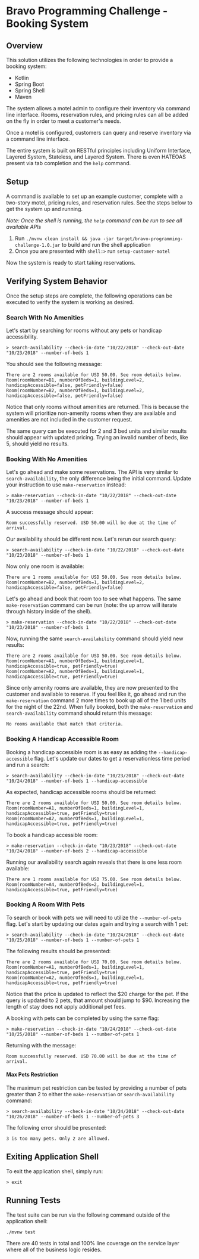 # Bravo Programming Challenge - Booking System

## Overview

This solution utilizes the following technologies in order to provide a booking system:
* Kotlin
* Spring Boot
* Spring Shell
* Maven

The system allows a motel admin to configure their inventory via command line interface. Rooms, reservation rules, and pricing rules can all be added on the fly in order to meet a customer's needs.

Once a motel is configured, customers can query and reserve inventory via a command line interface.

The entire system is built on RESTful principles including Uniform Interface, Layered System, Stateless, and Layered System. There is even HATEOAS present via tab completion and the `help` command.

## Setup

A command is available to set up an example customer, complete with a two-story motel, pricing rules, and reservation rules. See the steps below to get the system up and running.

*Note: Once the shell is running, the `help` command can be run to see all available APIs*

1. Run `./mvnw clean install && java -jar target/bravo-programming-challenge-1.0.jar` to build and run the shell application
2. Once you are presented with `shell:>` run `setup-customer-motel`

Now the system is ready to start taking reservations.

## Verifying System Behavior

Once the setup steps are complete, the following operations can be executed to verify the system is working as desired.

### Search With No Amenities

Let's start by searching for rooms without any pets or handicap accessibility.

    > search-availability --check-in-date "10/22/2018" --check-out-date "10/23/2018" --number-of-beds 1

You should see the following message:

    There are 2 rooms available for USD 50.00. See room details below.
    Room(roomNumber=B1, numberOfBeds=1, buildingLevel=2, handicapAccessible=false, petFriendly=false)
    Room(roomNumber=B2, numberOfBeds=1, buildingLevel=2, handicapAccessible=false, petFriendly=false)

Notice that only rooms without amenities are returned. This is because the system will prioritize non-amenity rooms when they are available and amenities are not included in the customer request.

The same query can be executed for 2 and 3 bed units and similar results should appear with updated pricing. Trying an invalid number of beds, like 5, should yield no results.

### Booking With No Amenities

Let's go ahead and make some reservations. The API is very similar to `search-availability`, the only difference being the initial command. Update your instruction to use `make-reservation` instead:

    > make-reservation --check-in-date "10/22/2018" --check-out-date "10/23/2018" --number-of-beds 1

A success message should appear:

    Room successfully reserved. USD 50.00 will be due at the time of arrival.

Our availability should be different now. Let's rerun our search query:

    > search-availability --check-in-date "10/22/2018" --check-out-date "10/23/2018" --number-of-beds 1

Now only one room is available:

    There are 1 rooms available for USD 50.00. See room details below.
    Room(roomNumber=B2, numberOfBeds=1, buildingLevel=2, handicapAccessible=false, petFriendly=false)

Let's go ahead and book that room too to see what happens. The same `make-reservation` command can be run (note: the up arrow will iterate through history inside of the shell).

    > make-reservation --check-in-date "10/22/2018" --check-out-date "10/23/2018" --number-of-beds 1

Now, running the same `search-availability` command should yield new results:

    There are 2 rooms available for USD 50.00. See room details below.
    Room(roomNumber=A1, numberOfBeds=1, buildingLevel=1, handicapAccessible=true, petFriendly=true)
    Room(roomNumber=A2, numberOfBeds=1, buildingLevel=1, handicapAccessible=true, petFriendly=true)

Since only amenity rooms are available, they are now presented to the customer and available to reserve. If you feel like it, go ahead and run the `make-reservation` command 2 more times to book up all of the 1 bed units for the night of the 22nd. When fully booked, both the `make-reservation` and `search-availability` command should return this message:

    No rooms available that match that criteria.

### Booking A Handicap Accessible Room

Booking a handicap accessible room is as easy as adding the `--handicap-accessible` flag. Let's update our dates to get a reservationless time period and run a search:

    > search-availability --check-in-date "10/23/2018" --check-out-date "10/24/2018" --number-of-beds 1 --handicap-accessible

As expected, handicap accessible rooms should be returned:

    There are 2 rooms available for USD 50.00. See room details below.
    Room(roomNumber=A1, numberOfBeds=1, buildingLevel=1, handicapAccessible=true, petFriendly=true)
    Room(roomNumber=A2, numberOfBeds=1, buildingLevel=1, handicapAccessible=true, petFriendly=true)

To book a handicap accessible room:

    > make-reservation --check-in-date "10/23/2018" --check-out-date "10/24/2018" --number-of-beds 2 --handicap-accessible

Running our availability search again reveals that there is one less room available:

    There are 1 rooms available for USD 75.00. See room details below.
    Room(roomNumber=A4, numberOfBeds=2, buildingLevel=1, handicapAccessible=true, petFriendly=true)

### Booking A Room With Pets

To search or book with pets we will need to utilize the `--number-of-pets` flag. Let's start by updating our dates again and trying a search with 1 pet:

    > search-availability --check-in-date "10/24/2018" --check-out-date "10/25/2018" --number-of-beds 1 --number-of-pets 1

The following results should be presented:

    There are 2 rooms available for USD 70.00. See room details below.
    Room(roomNumber=A1, numberOfBeds=1, buildingLevel=1, handicapAccessible=true, petFriendly=true)
    Room(roomNumber=A2, numberOfBeds=1, buildingLevel=1, handicapAccessible=true, petFriendly=true)

Notice that the price is updated to reflect the $20 charge for the pet. If the query is updated to 2 pets, that amount should jump to $90. Increasing the length of stay does not apply additional pet fees.

A booking with pets can be completed by using the same flag:

    > make-reservation --check-in-date "10/24/2018" --check-out-date "10/25/2018" --number-of-beds 1 --number-of-pets 1

Returning with the message:

    Room successfully reserved. USD 70.00 will be due at the time of arrival.

#### Max Pets Restriction

The maximum pet restriction can be tested by providing a number of pets greater than 2 to either the `make-reservation` or `search-availability` command:

    > search-availability --check-in-date "10/24/2018" --check-out-date "10/26/2018" --number-of-beds 1 --number-of-pets 3

The following error should be presented:

    3 is too many pets. Only 2 are allowed.

## Exiting Application Shell

To exit the application shell, simply run:

    > exit

## Running Tests

The test suite can be run via the following command outside of the application shell:

    ./mvnw test

There are 40 tests in total and 100% line coverage on the service layer where all of the business logic resides.